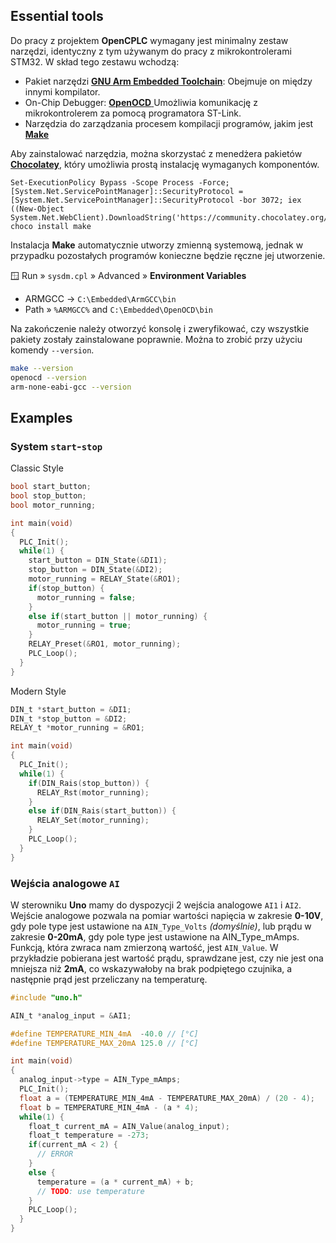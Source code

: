 ## Essential tools

Do pracy z projektem **OpenCPLC** wymagany jest minimalny zestaw narzędzi, identyczny z tym używanym do pracy z mikrokontrolerami STM32. W skład tego zestawu wchodzą:

- Pakiet narzędzi [**GNU Arm Embedded Toolchain**](https://developer.arm.com/downloads/-/gnu-rm): Obejmuje on między innymi kompilator.
- On-Chip Debugger: [**OpenOCD** ](https://gnutoolchains.com/arm-eabi/openocd/) Umożliwia komunikację z mikrokontrolerem za pomocą programatora ST-Link.
- Narzędzia do zarządzania procesem kompilacji programów, jakim jest [**Make**](https://www.gnu.org/software/make/)

Aby zainstalować narzędzia, można skorzystać z menedżera pakietów [**Chocolatey**](https://chocolatey.org/), który umożliwia prostą instalację wymaganych komponentów.

```
Set-ExecutionPolicy Bypass -Scope Process -Force; [System.Net.ServicePointManager]::SecurityProtocol = [System.Net.ServicePointManager]::SecurityProtocol -bor 3072; iex ((New-Object System.Net.WebClient).DownloadString('https://community.chocolatey.org/install.ps1'))
choco install make
```

Instalacja **Make** automatycznie utworzy zmienną systemową, jednak w przypadku pozostałych programów konieczne będzie ręczne jej utworzenie.

🪟 Run » `sysdm.cpl` » Advanced » **Environment Variables**

- ARMGCC → `C:\Embedded\ArmGCC\bin`
- Path » `%ARMGCC%` and `C:\Embedded\OpenOCD\bin`

Na zakończenie należy otworzyć konsolę i zweryfikować, czy wszystkie pakiety zostały zainstalowane poprawnie. Można to zrobić przy użyciu komendy `--version`.

```bash
make --version
openocd --version
arm-none-eabi-gcc --version
```

## Examples

### System `start`-`stop`

Classic Style

```c
bool start_button;
bool stop_button;
bool motor_running;

int main(void)
{
  PLC_Init();
  while(1) {
    start_button = DIN_State(&DI1);
    stop_button = DIN_State(&DI2);
    motor_running = RELAY_State(&RO1);
    if(stop_button) {
      motor_running = false;
    }
    else if(start_button || motor_running) {
      motor_running = true;
    }
    RELAY_Preset(&RO1, motor_running);
    PLC_Loop();
  }
}
```

Modern Style

```c
DIN_t *start_button = &DI1;
DIN_t *stop_button = &DI2;
RELAY_t *motor_running = &RO1;

int main(void)
{
  PLC_Init();
  while(1) {
    if(DIN_Rais(stop_button)) {
      RELAY_Rst(motor_running);
    }
    else if(DIN_Rais(start_button)) {
      RELAY_Set(motor_running);
    }
    PLC_Loop();
  }
}
```

### Wejścia analogowe **`AI`**

W sterowniku **Uno** mamy do dyspozycji 2 wejścia analogowe `AI1` i `AI2`. Wejście analogowe pozwala na pomiar wartości napięcia w zakresie **0-10V**, gdy pole type jest ustawione na `AIN_Type_Volts` _(domyślnie)_, lub prądu w zakresie **0-20mA**, gdy pole type jest ustawione na AIN_Type_mAmps. Funkcją, która zwraca nam zmierzoną wartość, jest `AIN_Value`.  W przykładzie pobierana jest wartość prądu, sprawdzane jest, czy nie jest ona mniejsza niż **2mA**, co wskazywałoby na brak podpiętego czujnika, a następnie prąd jest przeliczany na temperaturę.

```c
#include "uno.h"

AIN_t *analog_input = &AI1;

#define TEMPERATURE_MIN_4mA  -40.0 // [°C]
#define TEMPERATURE_MAX_20mA 125.0 // [°C]

int main(void)
{
  analog_input->type = AIN_Type_mAmps;
  PLC_Init();
  float a = (TEMPERATURE_MIN_4mA - TEMPERATURE_MAX_20mA) / (20 - 4);
  float b = TEMPERATURE_MIN_4mA - (a * 4);
  while(1) {
    float_t current_mA = AIN_Value(analog_input);
    float_t temperature = -273;
    if(current_mA < 2) {
      // ERROR
    }
    else {
      temperature = (a * current_mA) + b;
      // TODO: use temperature
    }
    PLC_Loop();
  }
}
```

